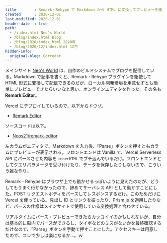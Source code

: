 ```yaml
---
title        : Remark・Rehype で Markdown から HTML に変換してプレビューを確認できるオンラインエディタを作った
created      : 2020-12-01
last-modified: 2020-12-01
header-date  : true
path:
  - /index.html Neo's World
  - /blog/index.html Blog
  - /blog/2020/index.html 2020年
  - /blog/2020/12/index.html 12月
hidden-info:
  original-blog: Corredor
---
```


メインサイト [Neo's World](https://neos21.net/) は、自作のビルドシステムでブログを配信している。Markdown で記事を書くと、Remark・Rehype プラグインを駆使して HTML 形式に変換して配信できるのだが、ローカル開発環境を用意せずとも簡単にプレビューできたらいいなと思い、オンラインエディタを作った。その名も __Remark Editor__。

Vercel にデプロイしているので、以下からドウゾ。

- [Remark Editor](https://remark-editor.vercel.app/)

ソースコードは以下。

- [Neos21/remark-editor](https://github.com/Neos21/remark-editor)

左カラムがエディタで、Markdown を入力後、「Parse」ボタンを押すと右カラムにプレビューが表示される。フロントエンドは Vanilla で、Vercel Serverless API にパースさせた内容を `innerHTML` でブチ込んでいるだけ。フロントエンドとしてクエリパラメータを受け付けたり、データを保存したりしないので、こういう雑な作り。

Remark・Rehype はブラウザ上でも動かせるっぽいように見えたのだが、どうしてもうまく行かなかったので、諦めてサーバレス API として動かすことにした。POST リクエストボディをパースしてレスポンスするだけ。このためだけに Vercel を使っている。見出し ID とリンクを振ったり、Prism.js を適用したりなど、パースの仕様はメインサイトで使用している変換処理と合わせている。

リアルタイムにパース・プレビューできたらカッコイイのかもしれないが、自分は基本的に脳内でパースができるし、タイポなどのミスがないかを最終確認するだけなので、「Parse」ボタンを手動で押すことにした。アクセスキーは用意したので、コレで少しは楽になるか…。ｗ
